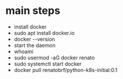 # main steps
- install docker
- sudo apt install docker.io
- docker --version
- start the daemon
- whoami
- sudo usermod -aG docker renato
- sudo systemctl start docker
- docker pull renatobrf/python-k8s-initial:0.1
